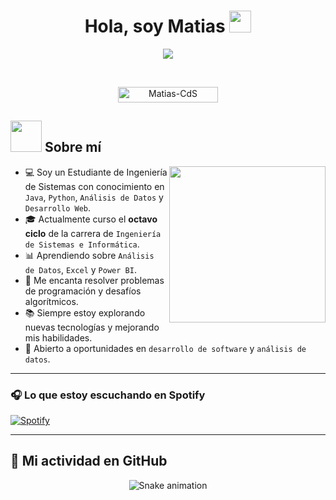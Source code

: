 <h1 align="center">Hola, soy Matias <img src="https://media.giphy.com/media/hvRJCLFzcasrR4ia7z/giphy.gif" width="35"></h1>

<p align="center">
  <a href="https://github.com/DenverCoder1/readme-typing-svg">
    <img src="https://readme-typing-svg.herokuapp.com?font=Time+New+Roman&color=%23C8BE25&size=25&center=true&vCenter=true&width=600&height=100&lines=Desarrollador+de+Software;Apasionado+por+la+programación;Siempre+aprendiendo+nuevas+tecnologías;Java+%7C+Python+%7C+Web+Development;Interesado+en+Sistemas+Distribuidos+y+Seguridad+Informática">
  </a>
</p>

<br>

<p align="center"> 
	<img src="https://komarev.com/ghpvc/?username=Matias-CdS&label=Profile%20views&color=0047AB&style=plastic?" alt="Matias-CdS" height=25px, width=160px/> 
</p>

## <picture><img src="https://github.com/7oSkaaa/7oSkaaa/blob/main/Images/about_me.gif?raw=true" width=50px></picture> Sobre mí

<picture> <img align="right" src="https://github.com/7oSkaaa/7oSkaaa/blob/main/Images/Right_Side.gif?raw=true" width=250px></picture>

- 💻 Soy un Estudiante de Ingeniería de Sistemas con conocimiento en `Java`, `Python`, `Análisis de Datos` y `Desarrollo Web`.
- 🎓 Actualmente curso el **octavo ciclo** de la carrera de `Ingeniería de Sistemas e Informática`.
- 📊 Aprendiendo sobre `Análisis de Datos`, `Excel` y `Power BI`.
- 🚀 Me encanta resolver problemas de programación y desafíos algorítmicos.
- 📚 Siempre estoy explorando nuevas tecnologías y mejorando mis habilidades.
- 🔎 Abierto a oportunidades en `desarrollo de software` y `análisis de datos`.

---

### 🎧 Lo que estoy escuchando en Spotify

[![Spotify](https://spotify-recently-played-readme.vercel.app/api?user=TU_USER_ID)](https://open.spotify.com/user/TU_USER_ID)

---

## 🐍 Mi actividad en GitHub
	
<p align="center">
  <img src="https://raw.githubusercontent.com/Matias-CdS/Matias-CdS/output/github-contribution-grid-snake.svg" alt="Snake animation">
</p>
